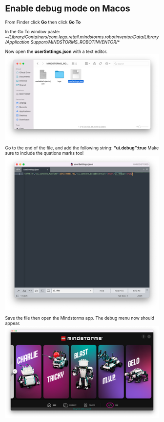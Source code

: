 
# Enable debug mode on Macos

From Finder click **Go** then click **Go To**

In the Go To window paste:
*~/Library/Containers/com.lego.retail.mindstorms.robotinventor/Data/Library/Application Support/MINDSTORMS_ROBOTINVENTOR/**


Now open the **userSettings.json** with a text editor.
![alt text](./guides/src/ms_folder.png?raw=true)

Go to the end of the file, and add the following string:
**“ui.debug”:true** 
Make sure to include the quations marks too!
![alt text](./guides/src/settings_json.png?raw=true)

Save the file then open the Mindstorms app.
The debug menu now should appear.
![alt text](./guides/src/mindstorms.png?raw=true)
